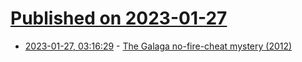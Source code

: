 # [Published on 2023-01-27](index.md)

* [2023-01-27, 03:16:29](https://lobste.rs/s/ptsbvp/galaga_no_fire_cheat_mystery_2012) - [The Galaga no-fire-cheat mystery (2012)](https://jasoneckert.github.io/myblog/the-galaga-no-fire-cheat-mystery/)
